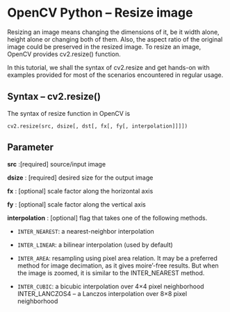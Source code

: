 
# OpenCV Python – Resize image

Resizing an image means changing the dimensions of it, be it width alone, height alone or changing both of them. Also, the aspect ratio of the original image could be preserved in the resized image. To resize an image, OpenCV provides cv2.resize() function.

In this tutorial, we shall the syntax of cv2.resize and get hands-on with examples provided for most of the scenarios encountered in regular usage.

## Syntax – cv2.resize()

The syntax of resize function in OpenCV is

`cv2.resize(src, dsize[, dst[, fx[, fy[, interpolation]]]])`

## Parameter

  

**src** :[required] source/input image

**dsize** : [required] desired size for the output image

**fx** : [optional] scale factor along the horizontal axis

**fy** : [optional] scale factor along the vertical axis

**interpolation** : [optional] flag that takes one of the following methods.

-  `INTER_NEAREST`: a nearest-neighbor interpolation

-  `INTER_LINEAR`: a bilinear interpolation (used by default)

-  `INTER_AREA`: resampling using pixel area relation. It may be a preferred method for image decimation, as it gives moire’-free results. But when the image is zoomed, it is similar to the INTER_NEAREST method.

-  `INTER_CUBIC`: a bicubic interpolation over 4×4 pixel neighborhood INTER_LANCZOS4 – a Lanczos interpolation over 8×8 pixel neighborhood
```